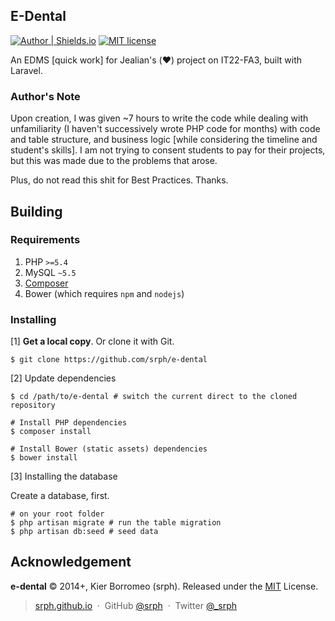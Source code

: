 ## E-Dental

[![Author | Shields.io](http://img.shields.io/badge/author-%40srph-blue.svg?style=flat-square)](http://twitter.com/_srph)
[![MIT license](http://img.shields.io/badge/license-MIT-brightgreen.svg)](http://opensource.org/licenses/MIT)

An EDMS [quick work] for Jealian's (:heart:) project on IT22-FA3, built with Laravel.

### Author's Note

Upon creation, I was given ~7 hours to write the code while dealing with unfamiliarity (I haven't successively wrote PHP code for months) with code and table structure, and business logic [while considering the timeline and student's skills]. I am not trying to consent students to pay for their projects, but this was made due to the problems that arose.

Plus, do not read this shit for Best Practices. Thanks.

## Building

### Requirements

1. PHP ```>=5.4```
2. MySQL ```~5.5```
3. [Composer](https://getcomposer.org)
4. Bower (which requires ```npm``` and ```nodejs```)

### Installing

[1] **Get a local copy**. Or clone it with Git.

```
$ git clone https://github.com/srph/e-dental
```

[2]  Update dependencies

```
$ cd /path/to/e-dental # switch the current direct to the cloned repository

# Install PHP dependencies
$ composer install

# Install Bower (static assets) dependencies
$ bower install
```

[3] Installing the database

Create a database, first.

```
# on your root folder
$ php artisan migrate # run the table migration
$ php artisan db:seed # seed data
```

## Acknowledgement

**e-dental** © 2014+, Kier Borromeo (srph). Released under the [MIT](http://mit-license.org/) License.<br>

> [srph.github.io](http://srph.github.io) &nbsp;&middot;&nbsp;
> GitHub [@srph](https://github.com/srph) &nbsp;&middot;&nbsp;
> Twitter [@_srph](https://twitter.com/_srph)

[MIT]: http://mit-license.org/
